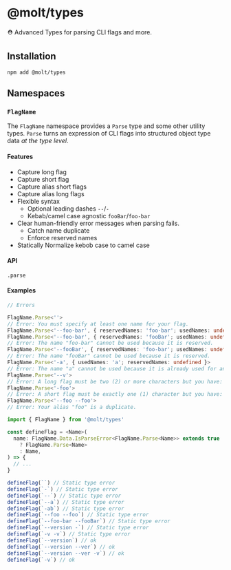 # @molt/types

⛑ Advanced Types for parsing CLI flags and more.

## Installation

```
npm add @molt/types
```

## Namespaces

### `FlagName`

The `FlagName` namespace provides a `Parse` type and some other utility types. `Parse` turns an expression of CLI flags into structured object type data _at the type level_.

#### Features

- Capture long flag
- Capture short flag
- Capture alias short flags
- Capture alias long flags
- Flexible syntax
  - Optional leading dashes `--`/`-`
  - Kebab/camel case agnostic `fooBar`/`foo-bar`
- Clear human-friendly error messages when parsing fails.
  - Catch name duplicate
  - Enforce reserved names
- Statically Normalize kebob case to camel case

#### API

`.parse`

#### Examples

```ts
// Errors

FlagName.Parse<''>
// Error: You must specify at least one name for your flag.
FlagName.Parse<'--foo-bar', { reservedNames: 'foo-bar'; usedNames: undefined }>
FlagName.Parse<'--foo-bar', { reservedNames: 'fooBar'; usedNames: undefined }>
// Error: The name "foo-bar" cannot be used because it is reserved.
FlagName.Parse<'--fooBar', { reservedNames: 'foo-bar'; usedNames: undefined }>
// Error: The name "fooBar" cannot be used because it is reserved.
FlagName.Parse<'-a', { usedNames: 'a'; reservedNames: undefined }>
// Error: The name "a" cannot be used because it is already used for another flag.
FlagName.Parse<'--v'>
// Error: A long flag must be two (2) or more characters but you have: '--v
FlagName.Parse<'-foo'>
// Error: A short flag must be exactly one (1) character but you have: '-foo'.
FlagName.Parse<'--foo --foo'>
// Error: Your alias "foo" is a duplicate.
```

```ts
import { FlagName } from '@molt/types'

const defineFlag = <Name>(
  name: FlagName.Data.IsParseError<FlagName.Parse<Name>> extends true
    ? FlagName.Parse<Name>
    : Name,
) => {
  // ...
}

defineFlag(``) // Static type error
defineFlag(`-`) // Static type error
defineFlag(`--`) // Static type error
defineFlag(`--a`) // Static type error
defineFlag(`-ab`) // Static type error
defineFlag(`--foo --foo`) // Static type error
defineFlag(`--foo-bar --fooBar`) // Static type error
defineFlag(`--version -`) // Static type error
defineFlag(`-v -v`) // Static type error
defineFlag(`--version`) // ok
defineFlag(`--version --ver`) // ok
defineFlag(`--version --ver -v`) // ok
defineFlag(`-v`) // ok
```
